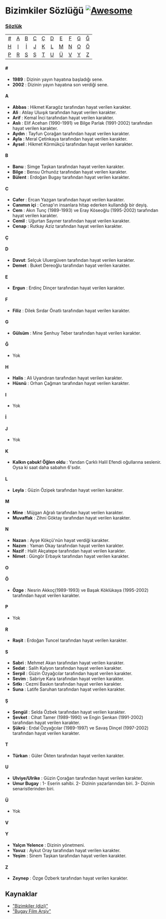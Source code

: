 # Bizimkiler Sözlüğü [![Awesome](https://cdn.rawgit.com/sindresorhus/awesome/d7305f38d29fed78fa85652e3a63e154dd8e8829/media/badge.svg)](https://github.com/sindresorhus/awesome)
### [Sözlük](#sözlük)
|     |     |     |     |     |     |     |     |     |     |
|:-:  |:-:  |:-:  |:-:  |:-:  |:-:  |:-:  |:-:  |:-:  |:-:  |
| [#](#) 	| [A](#a) 	| [B](#b) 	| [C](#c) | [Ç](#ç) 	| [D](#d) 	| [E](#e) 	| [F](#f) | [G](#g) | [Ğ](#ğ)  	
| [H](#h) | [I](#ı)   | [İ](#i) 	| [J](#j) | [K](#k)   | [L](#l)   | [M](#m)   | [N](#n) | [O](#o) | [Ö](#ö)
| [P](#p) | [R](#r)   | [S](#s) 	| [Ş](#ş) | [T](#t)   | [U](#u)   | [Ü](#ü)   | [V](#v) | [Y](#y) | [Z](#z)

#### \#
* **1989** : Dizinin yayın hayatına başladığı sene.
* **2002** : Dizinin yayın hayatına son verdiği sene. 

#### A
* **Abbas** : Hikmet Karagöz tarafından hayat verilen karakter.
* **Ali** : Atılay Uluışık tarafından hayat verilen karakter.
* **Arif** : Kemal İnci tarafından hayat verilen karakter.
* **Aslı** : Elif Acehan (1990-1991) ve Bilge Parlak (1991-2002) tarafından hayat verilen karakter.
* **Aydın** : Tayfun Çorağan tarafından hayat verilen karakter.
* **Ayla** : Meral Çetinkaya tarafından hayat verilen karakter.
* **Aysel** : Hikmet Körmükçü tarafından hayat verilen karakter.

#### B
* **Banu** : Simge Taşkan tarafından hayat verilen karakter.
* **Bilge** : Bensu Orhunöz tarafından hayat verilen karakter.
* **Bülent** : Erdoğan Bugay tarafından hayat verilen karakter.

#### C
* **Cafer** : Ercan Yazgan tarafından hayat verilen karakter.
* **Canımın içi** : Cenap'ın insanlara hitap ederken kullandığı bir deyiş.
* **Cem** : Akın Tunç (1989-1993) ve Eray Köseoğlu (1995-2002) tarafından hayat verilen karakter.
* **Cemil** : Uğurtan Sayıner tarafından hayat verilen karakter.
* **Cenap** : Rutkay Aziz tarafından hayat verilen karakter.

#### Ç

#### D
* **Davut**: Selçuk Uluergüven tarafından hayat verilen karakter.
* **Demet** : Buket Dereoğlu tarafından hayat verilen karakter.

#### E
* **Ergun** : Erdinç Dinçer tarafından hayat verilen karakter.

#### F
* **Filiz** : Dilek Sırdar Önatlı tarafından hayat verilen karakter.

#### G
* **Gülsüm** : Mine Şenhuy Teber tarafından hayat verilen karakter.

#### Ğ
* Yok
  
#### H
* **Halis** : Ali Uyandıran tarafından hayat verilen karakter.
* **Hüsnü** : Orhan Çağman tarafından hayat verilen karakter.


#### I
* Yok

#### İ

#### J
* Yok

#### K
* **Kalkın çabuk! Öğlen oldu** : Yandan Çarklı Halil Efendi oğullarına seslenir. Oysa ki saat daha sabahın 6'sıdır.

#### L
* **Leyla** : Güzin Özipek tarafından hayat verilen karakter.

#### M
* **Mine** : Müjgan Ağralı tarafından hayat verilen karakter.
* **Muvaffak** : Zihni Göktay tarafından hayat verilen karakter.

#### N
* **Nazan** : Ayşe Kökçü'nün hayat verdiği karakter.
* **Nazım** : Yaman Okay tarafından hayat verilen karakter.
* **Nazif** : Halit Akçatepe tarafından hayat verilen karakter.
* **Nimet** : Güngör Erbayık tarafından hayat verilen karakter.

#### O

#### Ö
* **Özge** : Nesrin Akkoç(1989-1993) ve Başak Köklükaya (1995-2002) tarafından hayat verilen karakter.

#### P
* Yok

#### R
* **Raşit** : Erdoğan Tuncel tarafından hayat verilen karakter.

#### S 
* **Sabri** : Mehmet Akan tarafından hayat verilen karakter.
* **Sedat** : Salih Kalyon tarafından hayat verilen karakter.
* **Serpil** : Güzin Özyağcılar tarafından hayat verilen karakter.
* **Sevim** : Sabriye Kara tarafından hayat verilen karakter.
* **Sıtkı** : Cezmi Baskın tarafından hayat verilen karakter.
* **Suna** : Latife Saruhan tarafından hayat verilen karakter.

#### Ş 
* **Şengül** : Selda Özbek tarafından hayat verilen karakter.
* **Şevket** : Cihat Tamer (1989-1990) ve Engin Şenkan (1991-2002) tarafından hayat verilen karakter.
* **Şükrü** : Erdal Özyağcılar (1989-1997) ve Savaş Dinçel (1997-2002) tarafından hayat verilen karakter.

#### T
* **Türkan** : Güler Ökten tarafından hayat verilen karakter.

#### U
* **Ulviye/Ulrike** : Güzin Çorağan tarafından hayat verilen karakter.
* **Umur Bugay** : 1- Eserin sahibi. 2- Dizinin yazarlarından biri. 3- Dizinin senaristlerinden biri.

#### Ü
* Yok

#### V
   
#### Y
* **Yalçın Yelence** : Dizinin yönetmeni.
* **Yavuz** : Aykut Oray tarafından hayat verilen karakter.
* **Yeşim** : Sinem Taşkan tarafından hayat verilen karakter.

#### Z
* **Zeynep** : Özge Özberk tarafından hayat verilen karakter.

## Kaynaklar
- ["Bizimkiler (dizi)"](https://tr.wikipedia.org/wiki/Bizimkiler_(dizi))
- ["Bugay Film Arşiv"](https://web.archive.org/web/20150301180722/http://www.bugayfilm.com/tvdizi.htm)
